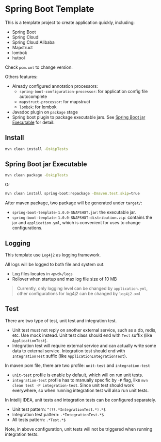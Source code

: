 # Spring Boot Template

This is a template project to create application quickly, including:
- Spring Boot
- Spring Cloud
- Spring Cloud Alibaba
- Mapstruct
- lombok
- hutool

Check `pom.xml` to change version.

Others features:

- Already configured annotation processors:
  - `spring-boot-configuration-processor`: for application config file autocomplete
  - `mapstruct-processor`: for mapstruct
  - `lombok`: for lombok
- Javadoc plugin on `package` stage
- Spring boot plugin to package executable jars. See [Spring Boot jar Executable](#spring-boot-jar-executable) for
  detail.

## Install

```bash
mvn clean install -DskipTests 
```

## Spring Boot jar Executable

``` bash
mvn clean package -DskipTests 
```

Or

``` bash
mvn clean install spring-boot:repackage -Dmaven.test.skip=true
```

After maven package, two package will be generated under `target/`:

- `spring-boot-template-1.0.0-SNAPSHOT.jar`: the executable jar.
- `spring-boot-template-1.0.0-SNAPSHOT-distribution.zip`: contains the jar and `application.yml`, which is convenient
  for uses to change configurations.

## Logging

This template use `Log4j2` as logging framework.

All logs will be logged to both file and system out.

- Log files locates in `<pwd>/logs`
- Rollover when startup and max log file size of 10 MB

> Currently, only logging level can be changed by `application.yml`, other configurations for log4j2 can be changed by `log4j2.xml`

## Test

There are two type of test, unit test and integration test.

- Unit test must not reply on another external service, such as a db, redis, etc. Use mock instead. Unit test class
  should end with `Test` suffix (like `ApplicationTest`).
- Integration test will require external service and can actually write some data to external service. Integration test
  should end with `IntegrationTest` suffix (like `ApplicationIntegrationTest`).

In maven pom file, there are two profile: `unit-test` and `integration-test`

- `unit-test` profile is enable by default, which will on run unit tests.
- `integration-test` profile has to manually specific by `-P` flag, like `mvn clean test -P integration-test`. Since
  unit test should work everywhere, so when running integration test will also run unit tests.

In Intellij IDEA, unit tests and integration tests can be configured separately.

- Unit test pattern: `^(?!.*IntegrationTest.*).*$`
- Integration test pattern: `.*IntegrationTest.*$`
- All tests pattern: `.*Test.*$`

Note, in above configuration, unit tests will not be triggered when running integration tests. 



